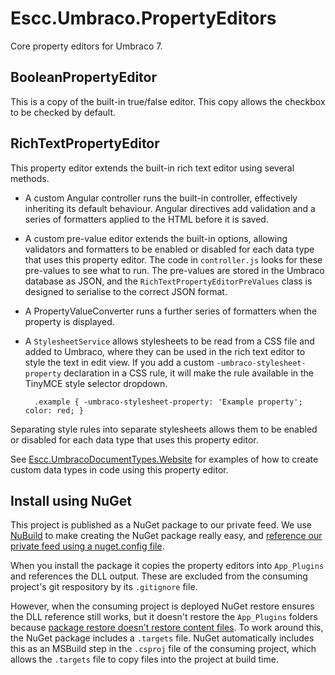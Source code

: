 Escc.Umbraco.PropertyEditors
============================

Core property editors for Umbraco 7.

BooleanPropertyEditor
---------------------
This is a copy of the built-in true/false editor. This copy allows the checkbox to be checked by default. 

RichTextPropertyEditor
------------------------------
This property editor extends the built-in rich text editor using several methods.

* A custom Angular controller runs the built-in controller, effectively inheriting its default behaviour. Angular directives add validation and a series of formatters applied to the HTML before it is saved. 

* A custom pre-value editor extends the built-in options, allowing validators and formatters to be enabled or disabled for each data type that uses this property editor. The code in `controller.js` looks for these pre-values to see what to run. The pre-values are stored in the Umbraco database as JSON, and the `RichTextPropertyEditorPreValues` class is designed to serialise to the correct JSON format.

* A PropertyValueConverter runs a further series of formatters when the property is displayed.

* A `StylesheetService` allows stylesheets to be read from a CSS file and added to Umbraco, where they can be used in the rich text editor to style the text in edit view. If you add a custom `-umbraco-stylesheet-property` declaration in a CSS rule, it will make the rule available in the TinyMCE style selector dropdown.
 
        .example { -umbraco-stylesheet-property: 'Example property'; color: red; }
Separating style rules into separate stylesheets allows them to be enabled or disabled for each data type that uses this property editor.

See [Escc.UmbracoDocumentTypes.Website](https://github.com/east-sussex-county-council/Escc.UmbracoDocumentTypes.Website) for examples of how to create custom data types in code using this property editor.

Install using NuGet
-------------------

This project is published as a NuGet package to our private feed. We use [NuBuild](https://github.com/bspell1/NuBuild) to make creating the NuGet package really easy, and [reference our private feed using a nuget.config file](http://blog.davidebbo.com/2014/01/the-right-way-to-restore-nuget-packages.html).

When you install the package it copies the property editors into `App_Plugins` and references the DLL output. These are excluded from the consuming project's git respository by its `.gitignore` file. 

However, when the consuming project is deployed NuGet restore ensures the DLL reference still works, but it doesn't restore the `App_Plugins` folders because [package restore doesn't restore content files](http://jeffhandley.com/archive/2013/12/09/nuget-package-restore-misconceptions.aspx). To work around this, the NuGet package includes a `.targets` file. NuGet automatically includes this as an MSBuild step in the `.csproj` file of the consuming project, which allows the `.targets` file to copy files into the project at build time.
